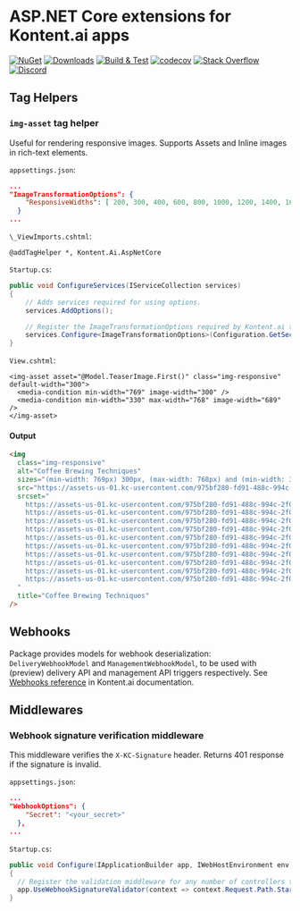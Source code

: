 # ASP.NET Core extensions for Kontent.ai apps

[![NuGet](https://img.shields.io/nuget/vpre/Kontent.Ai.AspNetCore.svg)](https://www.nuget.org/packages/Kontent.Ai.AspNetCore/)
[![Downloads](https://img.shields.io/nuget/dt/Kontent.Ai.AspNetCore.svg)](https://www.nuget.org/packages/Kontent.Ai.AspNetCore/)
[![Build & Test](https://github.com/kontent-ai/aspnetcore/actions/workflows/integrate.yml/badge.svg)](https://github.com/aspnetcore/actions/workflows/integrate.yml)
[![codecov](https://codecov.io/gh/kontent-ai/aspnetcore/branch/master/graph/badge.svg?token=U4Y9PQDW6Q)](https://codecov.io/gh/kontent-ai/aspnetcore)
[![Stack Overflow](https://img.shields.io/badge/Stack%20Overflow-ASK%20NOW-FE7A16.svg?logo=stackoverflow&logoColor=white)](https://stackoverflow.com/tags/kontent-ai)
[![Discord](https://img.shields.io/discord/821885171984891914?color=%237289DA&label=Kontent.ai%20Discord&logo=discord)](https://discord.gg/SKCxwPtevJ)

## Tag Helpers

### `img-asset` tag helper

Useful for rendering responsive images. Supports Assets and Inline images in rich-text elements.

`appsettings.json`:

```json
...
"ImageTransformationOptions": {
    "ResponsiveWidths": [ 200, 300, 400, 600, 800, 1000, 1200, 1400, 1600, 2000 ]
  }
...
```

`\_ViewImports.cshtml`:

```razor
@addTagHelper *, Kontent.Ai.AspNetCore
```

`Startup.cs`:

```csharp
public void ConfigureServices(IServiceCollection services)
{
    // Adds services required for using options.
    services.AddOptions();

    // Register the ImageTransformationOptions required by Kontent.ai tag helpers
    services.Configure<ImageTransformationOptions>(Configuration.GetSection(nameof(ImageTransformationOptions)));
}
```

`View.cshtml`:

```razor
<img-asset asset="@Model.TeaserImage.First()" class="img-responsive" default-width="300">
  <media-condition min-width="769" image-width="300" />
  <media-condition min-width="330" max-width="768" image-width="689" />
</img-asset>
```

#### Output

```html
<img
  class="img-responsive"
  alt="Coffee Brewing Techniques"
  sizes="(min-width: 769px) 300px, (max-width: 768px) and (min-width: 330px) 689px, 300px"
  src="https://assets-us-01.kc-usercontent.com/975bf280-fd91-488c-994c-2f04416e5ee3/fcbb12e6-66a3-4672-85d9-d502d16b8d9c/which-brewing-fits-you-1080px.jpg?w=2000"
  srcset="
    https://assets-us-01.kc-usercontent.com/975bf280-fd91-488c-994c-2f04416e5ee3/fcbb12e6-66a3-4672-85d9-d502d16b8d9c/which-brewing-fits-you-1080px.jpg?w=200   200w,
    https://assets-us-01.kc-usercontent.com/975bf280-fd91-488c-994c-2f04416e5ee3/fcbb12e6-66a3-4672-85d9-d502d16b8d9c/which-brewing-fits-you-1080px.jpg?w=300   300w,
    https://assets-us-01.kc-usercontent.com/975bf280-fd91-488c-994c-2f04416e5ee3/fcbb12e6-66a3-4672-85d9-d502d16b8d9c/which-brewing-fits-you-1080px.jpg?w=400   400w,
    https://assets-us-01.kc-usercontent.com/975bf280-fd91-488c-994c-2f04416e5ee3/fcbb12e6-66a3-4672-85d9-d502d16b8d9c/which-brewing-fits-you-1080px.jpg?w=600   600w,
    https://assets-us-01.kc-usercontent.com/975bf280-fd91-488c-994c-2f04416e5ee3/fcbb12e6-66a3-4672-85d9-d502d16b8d9c/which-brewing-fits-you-1080px.jpg?w=800   800w,
    https://assets-us-01.kc-usercontent.com/975bf280-fd91-488c-994c-2f04416e5ee3/fcbb12e6-66a3-4672-85d9-d502d16b8d9c/which-brewing-fits-you-1080px.jpg?w=1000 1000w,
    https://assets-us-01.kc-usercontent.com/975bf280-fd91-488c-994c-2f04416e5ee3/fcbb12e6-66a3-4672-85d9-d502d16b8d9c/which-brewing-fits-you-1080px.jpg?w=1200 1200w,
    https://assets-us-01.kc-usercontent.com/975bf280-fd91-488c-994c-2f04416e5ee3/fcbb12e6-66a3-4672-85d9-d502d16b8d9c/which-brewing-fits-you-1080px.jpg?w=1400 1400w,
    https://assets-us-01.kc-usercontent.com/975bf280-fd91-488c-994c-2f04416e5ee3/fcbb12e6-66a3-4672-85d9-d502d16b8d9c/which-brewing-fits-you-1080px.jpg?w=1600 1600w,
    https://assets-us-01.kc-usercontent.com/975bf280-fd91-488c-994c-2f04416e5ee3/fcbb12e6-66a3-4672-85d9-d502d16b8d9c/which-brewing-fits-you-1080px.jpg?w=2000 2000w
  "
  title="Coffee Brewing Techniques"
/>
```

## Webhooks

Package provides models for webhook deserialization: `DeliveryWebhookModel` and `ManagementWebhookModel`, to be used with (preview) delivery API and management API triggers respectively. See [Webhooks reference](https://kontent.ai/learn/reference/webhooks-reference/) in Kontent.ai documentation.

## Middlewares

### Webhook signature verification middleware

This middleware verifies the `X-KC-Signature` header. Returns 401 response if the signature is invalid.

`appsettings.json`:

```json
...
"WebhookOptions": {
    "Secret": "<your_secret>"
  },
...
```

`Startup.cs`:

```csharp
public void Configure(IApplicationBuilder app, IWebHostEnvironment env)
{
  // Register the validation middleware for any number of controllers that serve for processing webhooks
  app.UseWebhookSignatureValidator(context => context.Request.Path.StartsWithSegments("/webhooks/webhooks", StringComparison.OrdinalIgnoreCase), Configuration.GetSection(nameof(WebhookOptions)));
}
```
